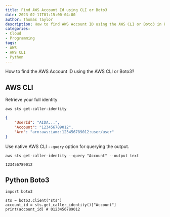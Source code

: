 ```yaml
---
title: Find AWS Account Id using CLI or Boto3
date: 2023-02-11T01:15:00-04:00
author: Thomas Taylor
description: How to find AWS Account ID using the AWS CLI or Boto3 in Python
categories:
- Cloud
- Programming
tags:
- AWS
- AWS CLI
- Python
---
```


How to find the AWS Account ID using the AWS CLI or Boto3?

## AWS CLI

Retrieve your full identity

```shell
aws sts get-caller-identity
```

```json
{
    "UserId": "AIDA...",
    "Account": "123456789012",
    "Arn": "arn:aws:iam::123456789012:user/user"
}
```

Use native AWS CLI `--query` option for querying the output.

```shell
aws sts get-caller-identity --query "Account" --output text
```

```shell
123456789012
```

## Python Boto3

```python3
import boto3

sts = boto3.client("sts")
account_id = sts.get_caller_identity()["Account"]
print(account_id) # 0123456789012
```
